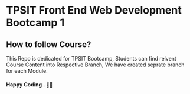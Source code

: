 # TPSIT Front End Web Development Bootcamp 1


## How to follow Course?
This Repo is dedicated for TPSIT Bootcamp, Students can find relvent Course Content into Respective Branch, We have created seprate branch for each Module.


#### Happy Coding . 🧑‍💻


